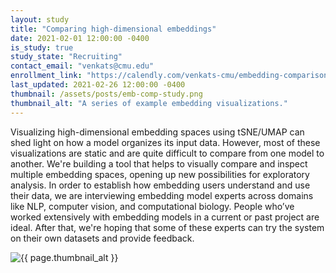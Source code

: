 ```yaml
---
layout: study
title: "Comparing high-dimensional embeddings"
date: 2021-02-01 12:00:00 -0400
is_study: true
study_state: "Recruiting"
contact_email: "venkats@cmu.edu"
enrollment_link: "https://calendly.com/venkats-cmu/embedding-comparison-interview"
last_updated: 2021-02-26 12:00:00 -0400
thumbnail: /assets/posts/emb-comp-study.png
thumbnail_alt: "A series of example embedding visualizations."
---
```


Visualizing high-dimensional embedding spaces using tSNE/UMAP can shed light on how a model organizes its input data. However, most of these visualizations are static and are quite difficult to compare from one model to another. We're building a tool that helps to visually compare and inspect multiple embedding spaces, opening up new possibilities for exploratory analysis. In order to establish how embedding users understand and use their data, we are interviewing embedding model experts across domains like NLP, computer vision, and computational biology. People who’ve worked extensively with embedding models in a current or past project are ideal. After that, we're hoping that some of these experts can try the system on their own datasets and provide feedback.

<img src="{{ page.thumbnail }}" alt="{{ page.thumbnail_alt }}"/>

